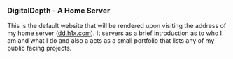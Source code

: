 ### DigitalDepth - A Home Server

This is the default website that will be rendered upon visiting the address of my home server ([dd.h1x.com](http://dd.h1x.com)). It servers as a brief introduction as to who I am and what I do and also a acts as a small portfolio that lists any of my public facing projects.